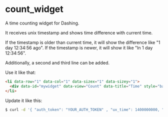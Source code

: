 count_widget
============

A time counting widget for Dashing. 

It receives unix timestamp and shows time difference with current time.

If the timestamp is older than current time, it will show the difference like "1 day 12:34:56 ago". If the timestamp is newer, it will show it like "In 1 day 12:34:56".

Additionally, a second and third line can be added.

Use it like that:

```html
<li data-row="1" data-col="1" data-sizex="1" data-sizey="1">
  <div data-id="mywidget" data-view="Count" data-title="Time" style="background-color:#3182bd"></div>
</li>
```
Update it like this:

```sh
$ curl -d '{ "auth_token": "YOUR_AUTH_TOKEN" , "ux_time": 1400000000, "additional-desc": "On expiration:", "additional-text": "call bomb squad"}' http://dashing.local/widgets/mywidget
```



